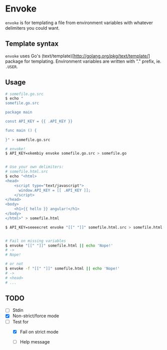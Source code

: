 # Envoke

`envoke` is for templating a file from environment variables with whatever delimiters you could want.

## Template syntax

`envoke` uses Go's (text/template)[http://golang.org/pkg/text/template/] package for templating. Environment variables are written with "." prefix, ie. `.USER`.

## Usage

```bash
# somefile.go.src
$ echo "
somefile.go.src

package main

const API_KEY = {{ .API_KEY }}

func main () {
	
}" > somefile.go.src

# envoke!
$ API_KEY=xkembiy envoke somefile.go.src > somefile.go


# Use your own delimiters:
# somefile.html.src
$ echo "<html>
<head>
	<script type="text/javascript">
	  window.API_KEY = [[ .API_KEY ]];
	</script>
</head>
<body>
	<h1>{{ hello }} angular!</h1>
</body>
</html>" > somefile.html

$ API_KEY=seeeecret envoke "[[" "]]" somefile.html.src > somefile.html


# Fail on missing variables
$ envoke "[[" "]]" somefile.html || echo 'Nope!'
# ->
# Nope!

# or not
$ envoke -f "[[" "]]" somefile.html || echo 'Nope!'
# ->
# <head>
# ...
```

## TODO

- [ ] Stdin
- [x] Non-strict/force mode
- [ ] Test for
  - [x] Fail on strict mode
  - [ ] Help message

